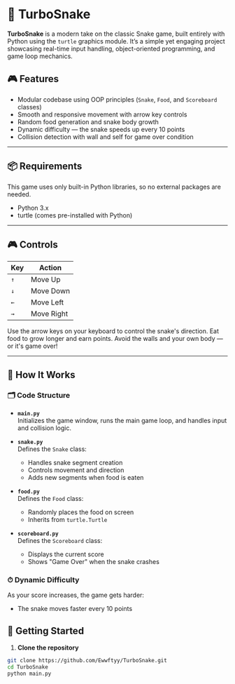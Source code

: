 # 🐍 TurboSnake

**TurboSnake** is a modern take on the classic Snake game, built entirely with Python using the `turtle` graphics module. It’s a simple yet engaging project showcasing real-time input handling, object-oriented programming, and game loop mechanics.


## 🎮 Features

- Modular codebase using OOP principles (`Snake`, `Food`, and `Scoreboard` classes)
- Smooth and responsive movement with arrow key controls
- Random food generation and snake body growth
- Dynamic difficulty — the snake speeds up every 10 points
- Collision detection with wall and self for game over condition

---

## 📦 Requirements

This game uses only built-in Python libraries, so no external packages are needed.

- Python 3.x
- turtle (comes pre-installed with Python)

---
## 🎮 Controls

| Key     | Action      |
|---------|-------------|
| `↑`     | Move Up     |
| `↓`     | Move Down   |
| `←`     | Move Left   |
| `→`     | Move Right  |

Use the arrow keys on your keyboard to control the snake's direction. Eat food to grow longer and earn points. Avoid the walls and your own body — or it's game over!

---

## 🧠 How It Works

### 🗂 Code Structure

- **`main.py`**  
  Initializes the game window, runs the main game loop, and handles input and collision logic.

- **`snake.py`**  
  Defines the `Snake` class:
  - Handles snake segment creation
  - Controls movement and direction
  - Adds new segments when food is eaten

- **`food.py`**  
  Defines the `Food` class:
  - Randomly places the food on screen
  - Inherits from `turtle.Turtle`

- **`scoreboard.py`**  
  Defines the `Scoreboard` class:
  - Displays the current score
  - Shows "Game Over" when the snake crashes

### ⏱ Dynamic Difficulty

As your score increases, the game gets harder:
- The snake moves faster every 10 points


## 🚀 Getting Started

1. **Clone the repository**
```bash
git clone https://github.com/Ewwftyy/TurboSnake.git
cd TurboSnake
python main.py


